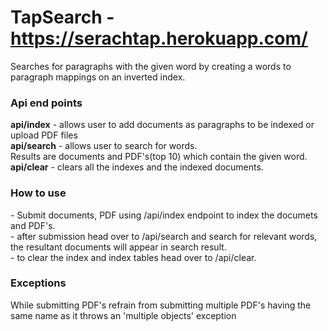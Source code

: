 # TapSearch - https://serachtap.herokuapp.com/
Searches for paragraphs with the given word by creating a words to paragraph mappings on an inverted index.

<h3>Api end points</h3>
<b>api/index</b>  - allows user to add documents as paragraphs to be indexed or upload PDF files <br/>
<b>api/search</b> - allows user to search for words. <br/>
                    Results are documents and PDF's(top 10) which contain the given word. <br/>
<b>api/clear</b>  - clears all the indexes and the indexed documents.

<h3> How to use </h3>
- Submit documents, PDF using /api/index endpoint to index the documets and PDF's. <br/>
- after submission head over to /api/search and search for relevant words, the resultant documents will appear in search result.<br/>
- to clear the index and index tables head over to /api/clear. <br/>

<h3> Exceptions </h3>
While submitting PDF's refrain from submitting multiple PDF's having the same name as it throws an 'multiple objects' exception <br/>





